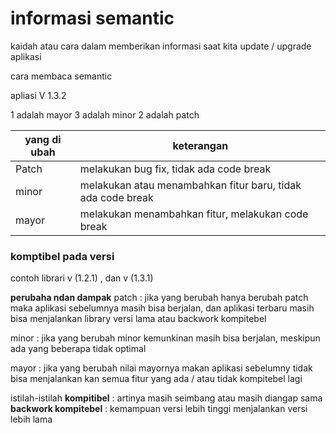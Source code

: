 # informasi semantic 

kaidah atau cara dalam memberikan informasi saat kita update / upgrade aplikasi


cara membaca semantic

apliasi V 1.3.2

1 adalah mayor
3 adalah minor
2 adalah patch

| yang di ubah | keterangan                                                  |
| ------------ | ----------------------------------------------------------- |
| Patch        | melakukan bug fix, tidak ada code break                     |
| minor        | melakukan atau menambahkan fitur baru, tidak ada code break |
| mayor        | melakukan menambahkan fitur, melakukan code break           |


### komptibel pada versi
contoh librari v (1.2.1) ,  dan v (1.3.1)


**perubaha ndan dampak**
patch : jika yang berubah hanya berubah patch maka aplikasi sebelumnya masih bisa berjalan, dan aplikasi terbaru masih bisa menjalankan library versi lama atau backwork kompitebel

minor : jika yang berubah minor kemunkinan masih bisa berjalan, meskipun ada yang beberapa tidak optimal

mayor : jika yang berubah nilai mayornya makan aplikasi sebelumny tidak bisa menjalankan kan semua fitur yang ada  / atau tidak kompitebel lagi



istilah-istilah
**kompitibel** : artinya masih seimbang atau masih diangap sama
**backwork kompitebel** : kemampuan versi lebih tinggi menjalankan versi lebih lama


